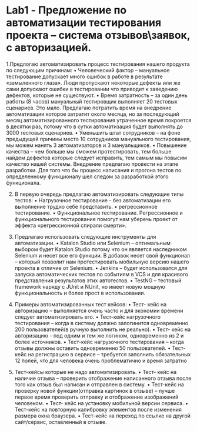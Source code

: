 # Lab1 - Предложение по автоматизации тестирования проекта – система отзывов\заявок, с авторизацией.

1.Предлогаю автоматизировать процесс тестирования нашего продукта по следующим причинам:
•	Человеческий фактор – мануальное тестирование допускает много ошибок в работе в результате «замыленного глаза». Люди пропускают некоторые дефекты или же сами допускают ошибки в тестировании что приводит к заведению дефектов, которые не существуют.
•	Время затратность – за один день работы (8 часов) мануальный тестировщик выполняет 20 тестовых сценариев. Это мало. Предлагаю потратить время на внедрение автоматизации которое затратит около месяца, но за последующий месяц автоматизированного тестирования утраченное время покроется в десятки раз, потому что в сутки автоматизация будет выполнять до 3000 тестовых сценариев.
•	Уменьшить штат сотрудников – на фоне предыдущей причины место 10 сотрудников мануального тестирования, мы можем нанять 3 автоматизаторов и 3 мануальщиков.
•	Повышение качества – чем больше мы сможем протестировать, тем больше найдем дефектов которые следует исправить, тем самым мы повысим качество нашей системы.
Внедрение предлагаю провести на этапе разработки. Для того что бы процесс написания и прогона тестов по определенному функционалу шел следом за разработкой этого функционала. 

2. В первую очередь предлагаю автоматизировать следующие типы тестов:
•	Нагрузочное тестирование - без автоматизации его выполнение трудно себе представить.
•	регрессионное тестирование.
•	Функциональное тестирование.
Регрессионное и функционального тестирование помогут нам уберечь проект от эффекта «регрессионной спирали смерти».

3. Предлагаю использовать следующие инструменты для автоматизации.
•	Katalon Studio или Selenium – оптимальным выбором будет Katalon Studio потому что он является наследником Selenium и несет все его функции. В добавок несет свой функционал – который позволит нам протестировать мобильную версию нашего проекта в отличие от Selenium.
•	Jenkins – будет использоватся для запуска автоматических тестов по событиям в VCS и для красивого представления результатов этих автотестов.
•	TestNG – тестовый framework наряду с JUnit и NUnit, но имеет новую мощную функциональность и более прост в использовании.

4.  Примеры автоматизированных тест кейсов:
•	Тест- кейс на авторизацию – выполняется очень часто и для экономии времени следует автоматизировать его.
•	Тест-кейс нагрузочного тестирования – когда в систему должно залогинится одновременно 200 пользователей(в ручную выполнить не реально).
•	Тест- кейс на авторизацию -  под одним и тем же логином, одновременно из 2 и более источников.
•	Тест-кейс нагрузочного тестирования – когда отзывы должны оставить одновременно 50 пользователей.
•	Тест-кейс на регистрацию в сервисе – требуется заполнить обязательных 12 полей, что для человека очень проблематично и время затратно

5. Тест-кейсы которые не надо автоматизировать.
•	Тест- кейс на наличие отзыва – проверить отображение написанного отзыва после того как отзыв был написан и отправлен в систему.
•	Тест-кейс на проверку новой функции(отправка картинок в отзыве) – лучше первое время проверить отправку и отображение изображений человеком.
•	Тест- кейс на установку мобильной версии сервиса.
•	Тест-кейс на повторную калибровку элементов после изменения размера окна браузера.
•	Тест-кейс на переход по ссылке на другой сайт/сервис, оставленный в отзыве.
